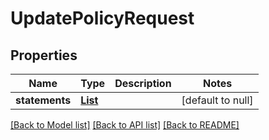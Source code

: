 # UpdatePolicyRequest
## Properties

Name | Type | Description | Notes
------------ | ------------- | ------------- | -------------
**statements** | [**List**](PolicyStatement.md) |  | [default to null]

[[Back to Model list]](../README.md#documentation-for-models) [[Back to API list]](../README.md#documentation-for-api-endpoints) [[Back to README]](../README.md)

